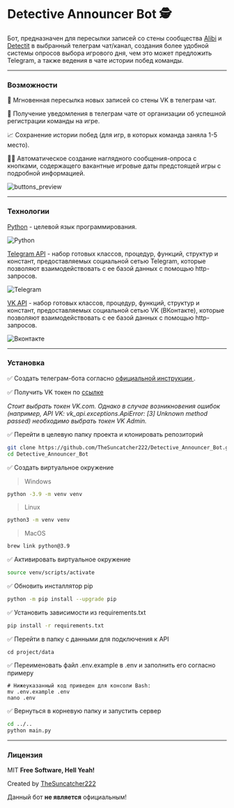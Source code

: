 # __Detective Announcer Bot__ 🕵

Бот, предназначен для пересылки записей со стены сообщества [Alibi](https://vk.com/alibigames) и [Detectit](https://vk.com/detectitspb) в выбранный телеграм чат/канал, создания более удобной системы опросов выбора игрового дня, чем это может предложить Telegram, а также ведения в чате истории побед команды.
___
### Возможности
💨 Мгновенная пересылка новых записей со стены VK в телеграм чат.

🚨 Получение уведомления в телеграм чате от организации об успешной регистрации команды на игре.

📈 Сохранение истории побед (для игр, в которых команда заняла 1-5 место).

🙋‍♀️ Автоматическое создание наглядного сообщения-опроса с кнопками, содержащего вакантные игровые даты предстоящей игры с подробной информацией.

![buttons_preview](https://github.com/TheSuncatcher222/detective_announcer_bot/assets/36377190/b0da3621-b443-491f-bcb7-bf053a4c2aab)

___
### Технологии

[Python] - целевой язык программирования.

![Python](https://img.shields.io/badge/python-3670A0?style=for-the-badge&logo=python&logoColor=ffdd54)

[Telegram API] - набор готовых классов, процедур, функций, структур и констант, предоставляемых социальной сетью Telegram, которые позволяют взаимодействовать с ее базой данных с помощью http-запросов.

![Telegram](https://img.shields.io/badge/Telegram-2CA5E0?style=for-the-badge&logo=telegram&logoColor=white)

[VK API] - набор готовых классов, процедур, функций, структур и констант, предоставляемых социальной сетью VK (ВКонтакте), которые позволяют взаимодействовать с ее базой данных с помощью http-запросов.

![Вконтакте](https://img.shields.io/badge/вконтакте-%232E87FB.svg?&style=for-the-badge&logo=vk&logoColor=white)
___

### Установка

✅ Создать телеграм-бота согласно [официальной инструкции ](https://core.telegram.org/bots).

✅ Получить VK токен по [ссылке ](https://vkhost.github.io/)

_Стоит выбрать токен VK.com. Однако в случае возникновения ошибок (например, API VK: vk_api.exceptions.ApiError: [3] Unknown method passed) необходимо выбрать токен VK Admin._

✅ Перейти в целевую папку проекта и клонировать репозиторий
```sh
git clone https://github.com/TheSuncatcher222/Detective_Announcer_Bot.git
cd Detective_Announcer_Bot
```

✅ Создать виртуальное окружение

> Windows

```sh
python -3.9 -m venv venv
```

> Linux

```sh
python3 -m venv venv
```

> MacOS

```sh
brew link python@3.9
```

✅ Активировать виртуальное окружение

```sh
source venv/scripts/activate
```

✅ Обновить инсталлятор pip

```sh
python -m pip install --upgrade pip
```

✅ Установить зависимости из requirements.txt

```sh
pip install -r requirements.txt
```

✅ Перейти в папку с данными для подключения к API
```
cd project/data
```

✅ Переименовать файл .env.example в .env и заполнить его согласно примеру

```
# Нижеуказанный код приведен для консоли Bash:
mv .env.example .env
nano .env
```

✅ Вернуться в корневую папку и запустить сервер

```sh
cd ../..
python main.py
```
___
### Лицензия

MIT 
**Free Software, Hell Yeah!**

Created by [TheSuncatcher222](https://github.com/TheSuncatcher222)

Данный бот __не является__ официальным!


[Alibi]: <https://vk.com/alibigames>
[Python]: <https://www.python.org/>
[VK API]: <https://dev.vk.com/api/overview>
[Telegram API]: <https://core.telegram.org/bots/api>
